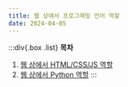 ```yaml
---
title: 웹 상에서 프로그래밍 언어 역할
date: 2024-04-05
---
```


:::div{.box .list}
**목차**

1. [웹 상에서 HTML/CSS/JS 역할](/basecamp-network/chapter03/03-1)
2. [웹 상에서 Python 역할](/basecamp-network/chapter03/03-2)
   :::
